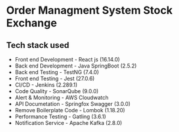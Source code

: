 # Order Managment System Stock Exchange 
## Tech stack used
* Front end Development - React js (16.14.0)
* Back end Development - Java SpringBoot (2.5.2)
* Back end Testing - TestNG  (7.4.0)
* Front end Testing  - Jest   (27.0.6)
* CI/CD - Jenkins  (2.289.1)
* Code Quality - SonarQube (9.0.0)
* Alert & Monitoring - AWS Cloudwatch
* API Documetation - Springfox Swagger (3.0.0)
* Remove Boilerplate Code - Lombok (1.18.20)
* Performance Testing - Gatling (3.6.1)
* Notification Service - Apache Kafka (2.8.0)
